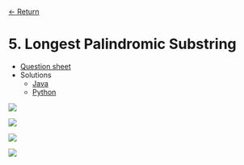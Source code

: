 [&larr; Return](https://hanggrian.github.io/grind-leetcode/)

# 5. Longest Palindromic Substring

- [Question sheet](https://leetcode.com/problems/longest-palindromic-substring/)
- Solutions
  - [Java](https://github.com/hanggrian/grind-leetcode/blob/main/java/src/main/java/problems1_100/LongestPalindromicSubstring.java)
  - [Python](https://github.com/hanggrian/grind-leetcode/blob/main/python/src/problems1_100/longest_palindromic_substring.py)

![](https://github.com/hanggrian/grind-leetcode/raw/assets/problems1-100/longest_palindromic_substring1.svg)

![](https://github.com/hanggrian/grind-leetcode/raw/assets/problems1-100/longest_palindromic_substring2.svg)

![](https://github.com/hanggrian/grind-leetcode/raw/assets/problems1-100/longest_palindromic_substring3.svg)

![](https://github.com/hanggrian/grind-leetcode/raw/assets/problems1-100/longest_palindromic_substring4.svg)
